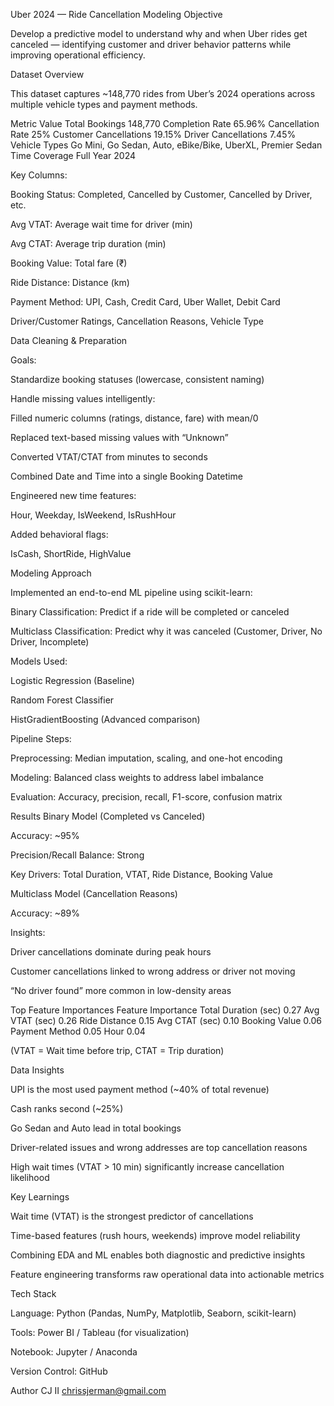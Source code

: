 Uber 2024 — Ride Cancellation Modeling
Objective

Develop a predictive model to understand why and when Uber rides get canceled — identifying customer and driver behavior patterns while improving operational efficiency.

Dataset Overview

This dataset captures ~148,770 rides from Uber’s 2024 operations across multiple vehicle types and payment methods.

Metric	Value
Total Bookings	148,770
Completion Rate	65.96%
Cancellation Rate	25%
Customer Cancellations	19.15%
Driver Cancellations	7.45%
Vehicle Types	Go Mini, Go Sedan, Auto, eBike/Bike, UberXL, Premier Sedan
Time Coverage	Full Year 2024

Key Columns:

Booking Status: Completed, Cancelled by Customer, Cancelled by Driver, etc.

Avg VTAT: Average wait time for driver (min)

Avg CTAT: Average trip duration (min)

Booking Value: Total fare (₹)

Ride Distance: Distance (km)

Payment Method: UPI, Cash, Credit Card, Uber Wallet, Debit Card

Driver/Customer Ratings, Cancellation Reasons, Vehicle Type

Data Cleaning & Preparation

Goals:

Standardize booking statuses (lowercase, consistent naming)

Handle missing values intelligently:

Filled numeric columns (ratings, distance, fare) with mean/0

Replaced text-based missing values with “Unknown”

Converted VTAT/CTAT from minutes to seconds

Combined Date and Time into a single Booking Datetime

Engineered new time features:

Hour, Weekday, IsWeekend, IsRushHour

Added behavioral flags:

IsCash, ShortRide, HighValue

Modeling Approach

Implemented an end-to-end ML pipeline using scikit-learn:

Binary Classification: Predict if a ride will be completed or canceled

Multiclass Classification: Predict why it was canceled (Customer, Driver, No Driver, Incomplete)

Models Used:

Logistic Regression (Baseline)

Random Forest Classifier

HistGradientBoosting (Advanced comparison)

Pipeline Steps:

Preprocessing: Median imputation, scaling, and one-hot encoding

Modeling: Balanced class weights to address label imbalance

Evaluation: Accuracy, precision, recall, F1-score, confusion matrix

Results
Binary Model (Completed vs Canceled)

Accuracy: ~95%

Precision/Recall Balance: Strong

Key Drivers: Total Duration, VTAT, Ride Distance, Booking Value

Multiclass Model (Cancellation Reasons)

Accuracy: ~89%

Insights:

Driver cancellations dominate during peak hours

Customer cancellations linked to wrong address or driver not moving

“No driver found” more common in low-density areas

Top Feature Importances
Feature	Importance
Total Duration (sec)	0.27
Avg VTAT (sec)	0.26
Ride Distance	0.15
Avg CTAT (sec)	0.10
Booking Value	0.06
Payment Method	0.05
Hour	0.04

(VTAT = Wait time before trip, CTAT = Trip duration)

Data Insights

UPI is the most used payment method (~40% of total revenue)

Cash ranks second (~25%)

Go Sedan and Auto lead in total bookings

Driver-related issues and wrong addresses are top cancellation reasons

High wait times (VTAT > 10 min) significantly increase cancellation likelihood

Key Learnings

Wait time (VTAT) is the strongest predictor of cancellations

Time-based features (rush hours, weekends) improve model reliability

Combining EDA and ML enables both diagnostic and predictive insights

Feature engineering transforms raw operational data into actionable metrics

Tech Stack

Language: Python (Pandas, NumPy, Matplotlib, Seaborn, scikit-learn)

Tools: Power BI / Tableau (for visualization)

Notebook: Jupyter / Anaconda

Version Control: GitHub

Author
CJ II
chrissjerman@gmail.com